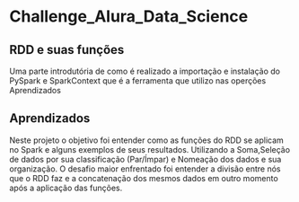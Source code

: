 # Challenge_Alura_Data_Science

## RDD e suas funções

Uma parte introdutória de como é realizado a importação e instalação do PySpark e SparkContext que é a ferramenta que utilizo nas operções
Aprendizados

## Aprendizados
Neste projeto o objetivo foi entender como as funções do RDD se aplicam no Spark e alguns exemplos de seus resultados. Utilizando a Soma,Seleção de dados por sua classificação (Par/Ímpar) e Nomeação dos dados e sua organização. O desafio maior enfrentado foi entender a divisão entre nós que o RDD faz e a concatenação dos mesmos dados em outro momento após a aplicação das funções.
